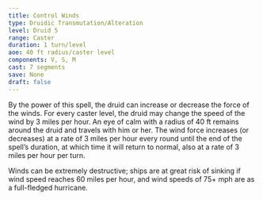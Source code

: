 ```yaml
---
title: Control Winds
type: Druidic Transmutation/Alteration
level: Druid 5
range: Caster
duration: 1 turn/level
aoe: 40 ft radius/caster level
components: V, S, M
cast: 7 segments
save: None
draft: false
---
```


By the power of this spell, the druid can increase or decrease the force of the winds. For every caster level, the druid may change the speed of the wind by 3 miles per hour. An eye of calm with a radius of 40 ft remains around the druid and travels with him or her. The wind force increases (or decreases) at a rate of 3 miles per hour every round until the end of the spell’s duration, at which time it will return to normal, also at a rate of 3 miles per hour per turn.

Winds can be extremely destructive; ships are at great risk of sinking if wind speed reaches 60 miles per hour, and wind speeds of 75+ mph are as a full-fledged hurricane.
